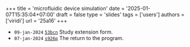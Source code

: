 +++
title = 'microfluidic device simulation'
date = '2025-01-07T15:35:04+07:00'
draft = false
type = 'slides'
tags = ['users']
authors = ['viridi']
url = '25a16'
+++
<!--more-->

+ `09-jan-2024` [`53bcn`](https://osf.io/53bcn) Study extension form.
+ `07-jan-2024` [`s926p`](https://osf.io/s926p) The return to the program.

